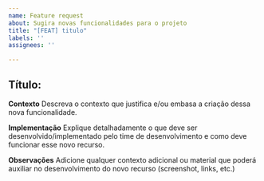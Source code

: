 ```yaml
---
name: Feature request
about: Sugira novas funcionalidades para o projeto
title: "[FEAT] titulo"
labels: ''
assignees: ''

---
```


## Título:

**Contexto**
Descreva o contexto que justifica e/ou embasa a criação dessa nova funcionalidade.

**Implementação**
Explique detalhadamente o que deve ser desenvolvido/implementado pelo time de desenvolvimento e como deve funcionar esse novo recurso.

**Observações**
Adicione qualquer contexto adicional ou material que poderá auxiliar no desenvolvimento do novo recurso (screenshot, links, etc.)
